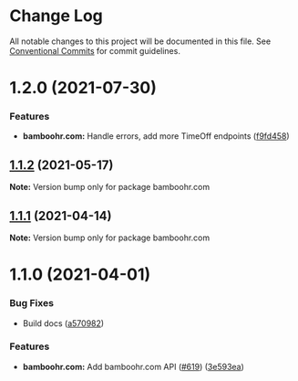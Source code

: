 # Change Log

All notable changes to this project will be documented in this file.
See [Conventional Commits](https://conventionalcommits.org) for commit guidelines.

# 1.2.0 (2021-07-30)


### Features

* **bamboohr.com:** Handle errors, add more TimeOff endpoints ([f9fd458](https://github.com/ffflorian/api-clients/tree/main/packages/bamboohr.com/commit/f9fd458bf04253e01371e128d9ef06378700329c))





## [1.1.2](https://github.com/ffflorian/api-clients/tree/main/packages/bamboohr.com/compare/bamboohr.com@1.1.1...bamboohr.com@1.1.2) (2021-05-17)

**Note:** Version bump only for package bamboohr.com





## [1.1.1](https://github.com/ffflorian/api-clients/tree/main/packages/bamboohr.com/compare/bamboohr.com@1.1.0...bamboohr.com@1.1.1) (2021-04-14)

**Note:** Version bump only for package bamboohr.com





# 1.1.0 (2021-04-01)


### Bug Fixes

* Build docs ([a570982](https://github.com/ffflorian/api-clients/tree/main/packages/bamboohr.com/commit/a570982a1df4b83b2a958c16bfecae7fb3af2ebe))


### Features

* **bamboohr.com:** Add bamboohr.com API ([#619](https://github.com/ffflorian/api-clients/tree/main/packages/bamboohr.com/issues/619)) ([3e593ea](https://github.com/ffflorian/api-clients/tree/main/packages/bamboohr.com/commit/3e593eaf9425cb3435b39e2920d496bf51945f6a))
